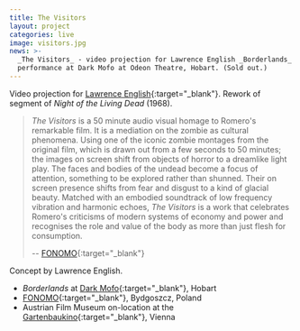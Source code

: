 ```yaml
---
title: The Visitors
layout: project
categories: live
image: visitors.jpg
news: >-
  _The Visitors_ - video projection for Lawrence English _Borderlands_
  performance at Dark Mofo at Odeon Theatre, Hobart. (Sold out.)
---
```


Video projection for [Lawrence English][lpe]{:target="_blank"}. Rework of
segment of _Night of the Living Dead_ (1968).

> _The Visitors_ is a 50 minute audio visual homage to Romero's remarkable film.
> It is a mediation on the zombie as cultural phenomena. Using one of the iconic
> zombie montages from the original film, which is drawn out from a few seconds
> to 50 minutes; the images on screen shift from objects of horror to a
> dreamlike light play. The faces and bodies of the undead become a focus of
> attention, something to be explored rather than shunned. Their on screen
> presence shifts from fear and disgust to a kind of glacial beauty. Matched
> with an embodied soundtrack of low frequency vibration and harmonic echoes,
> _The Visitors_ is a work that celebrates Romero's criticisms of modern systems
> of economy and power and recognises the role and value of the body as more
> than just flesh for consumption.
>
> -- [FONOMO]{:target="_blank"}

Concept by Lawrence English.

- _Borderlands_ at [Dark Mofo]{:target="_blank"}, Hobart
- [FONOMO]{:target="_blank"}, Bydgoszcz, Poland
- Austrian Film Museum on-location at the [Gartenbaukino]{:target="_blank"}, Vienna

[dark mofo]: https://darkmofo.net.au/schedule/borderlands/
[lpe]: http://www.lawrenceenglish.com/
[fonomo]: http://www.wetmusic.pl/fonomo-info-ver.php?idg=1&idm=3&id=522&year=2017
[gartenbaukino]: https://www.gartenbaukino.at/programdetail/program/a-tribute-to-george-a-romero.html

